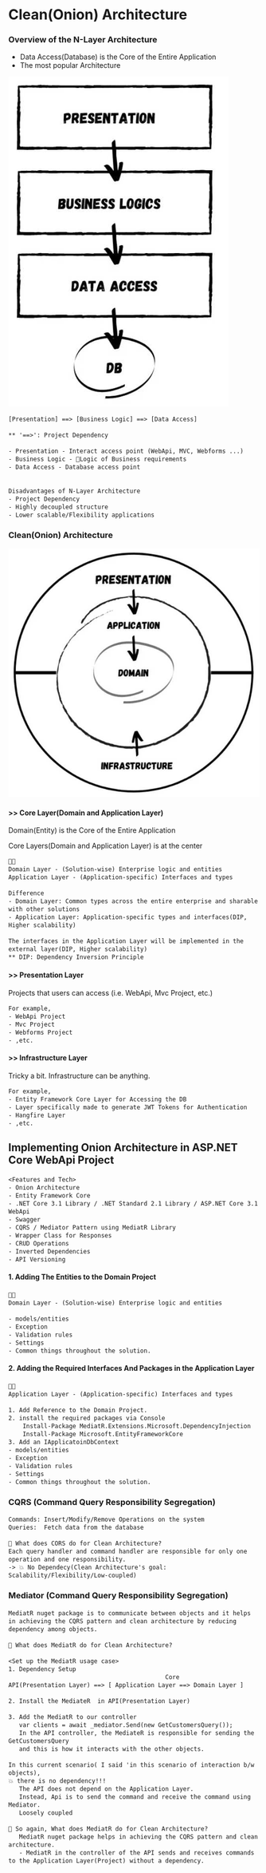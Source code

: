 # Clean(Onion) Architecture


### Overview of the N-Layer Architecture
* Data Access(Database) is the Core of the Entire Application 
* The most popular Architecture 


![N-Layer Architecture](img/N-LayerArchitecture.jpg)
```
[Presentation] ==> [Business Logic] ==> [Data Access]

** '==>': Project Dependency

- Presentation - Interact access point (WebApi, MVC, Webforms ...)
- Business Logic - 🤟Logic of Business requirements
- Data Access - Database access point


Disadvantages of N-Layer Architecture
- Project Dependency
- Highly decoupled structure
- Lower scalable/Flexibility applications
```





### Clean(Onion) Architecture
![clean_architecture](img/clean_architecture.jpg)
#### >> Core Layer(Domain and Application Layer) 
Domain(Entity) is the Core of the Entire Application 

Core Layers(Domain and Application Layer) is at the center

```
🙋💥
Domain Layer - (Solution-wise) Enterprise logic and entities
Application Layer - (Application-specific) Interfaces and types

Difference
- Domain Layer: Common types across the entire enterprise and sharable with other solutions
- Application Layer: Application-specific types and interfaces(DIP, Higher scalability)

The interfaces in the Application Layer will be implemented in the external layer(DIP, Higher scalability)
** DIP: Dependency Inversion Principle
```

#### >>  Presentation Layer
Projects that users can access (i.e. WebApi, Mvc Project, etc.)
```
For example,
- WebApi Project
- Mvc Project
- Webforms Project
- ,etc.
```
#### >>  Infrastructure Layer
Tricky a bit. Infrastructure can be anything.

```
For example,
- Entity Framework Core Layer for Accessing the DB
- Layer specifically made to generate JWT Tokens for Authentication
- Hangfire Layer
- ,etc.

```

## Implementing Onion Architecture in ASP.NET Core WebApi Project

```
<Features and Tech>
- Onion Architecture
- Entity Framework Core
- .NET Core 3.1 Library / .NET Standard 2.1 Library / ASP.NET Core 3.1 WebApi
- Swagger
- CQRS / Mediator Pattern using MediatR Library
- Wrapper Class for Responses
- CRUD Operations
- Inverted Dependencies
- API Versioning

```

#### 1. Adding The Entities to the Domain Project
```
🙋💥
Domain Layer - (Solution-wise) Enterprise logic and entities

- models/entities
- Exception
- Validation rules
- Settings
- Common things throughout the solution.
```


#### 2. Adding the Required Interfaces And Packages in the Application Layer

```
🙋💥
Application Layer - (Application-specific) Interfaces and types

1. Add Reference to the Domain Project.
2. install the required packages via Console
    Install-Package MediatR.Extensions.Microsoft.DependencyInjection
    Install-Package Microsoft.EntityFrameworkCore
3. Add an IApplicatoinDbContext
- models/entities
- Exception
- Validation rules
- Settings
- Common things throughout the solution.
```

### CQRS (Command Query Responsibility Segregation)
```
Commands: Insert/Modify/Remove Operations on the system
Queries:  Fetch data from the database

🤷 What does CORS do for Clean Architecture?
Each query handler and command handler are responsible for only one operation and one responsibility.
-> 💥 No Dependecy(Clean Architecture's goal: Scalability/Flexibility/Low-coupled) 
```

### Mediator (Command Query Responsibility Segregation)
```
MediatR nuget package is to communicate between objects and it helps in achieving the CQRS pattern and clean architecture by reducing dependency among objects.

🤷 What does MediatR do for Clean Architecture?

<Set up the MediatR usage case>
1. Dependency Setup
                                            Core
API(Presentation Layer) ==> [ Application Layer ==> Domain Layer ] 

2. Install the MediateR  in API(Presentation Layer)

3. Add the MediatR to our controller
   var clients = await _mediator.Send(new GetCustomersQuery());  
   In the API controller, the MediateR is responsible for sending the GetCustomersQuery 
   and this is how it interacts with the other objects.

In this current scenario( I said 'in this scenario of interaction b/w objects), 
💥 there is no dependency!!! 
   The API does not depend on the Application Layer.
   Instead, Api is to send the command and receive the command using Mediator.
   Loosely coupled

🤷 So again, What does MediatR do for Clean Architecture?
   MediatR nuget package helps in achieving the CQRS pattern and clean architecture.
   - MediatR in the controller of the API sends and receives commands to the Application Layer(Project) without a dependency.
```
